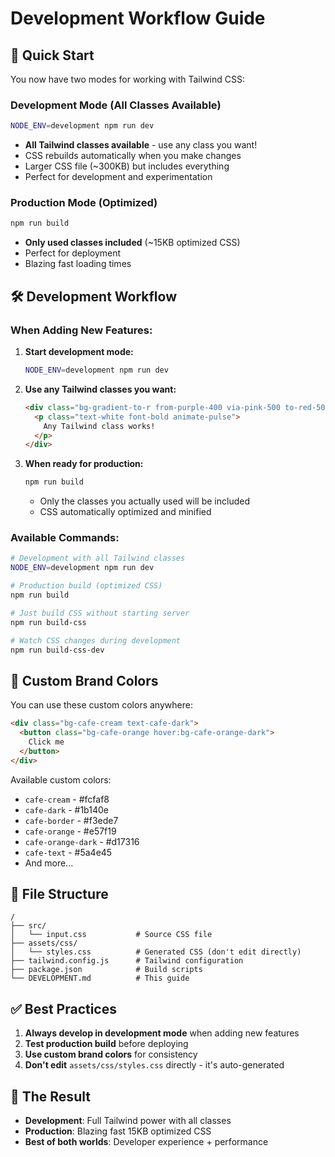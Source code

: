 # Development Workflow Guide

## 🚀 Quick Start

You now have two modes for working with Tailwind CSS:

### Development Mode (All Classes Available)
```bash
NODE_ENV=development npm run dev
```
- **All Tailwind classes available** - use any class you want!
- CSS rebuilds automatically when you make changes
- Larger CSS file (~300KB) but includes everything
- Perfect for development and experimentation

### Production Mode (Optimized)
```bash
npm run build
```
- **Only used classes included** (~15KB optimized CSS)
- Perfect for deployment
- Blazing fast loading times

## 🛠️ Development Workflow

### When Adding New Features:
1. **Start development mode:**
   ```bash
   NODE_ENV=development npm run dev
   ```

2. **Use any Tailwind classes you want:**
   ```html
   <div class="bg-gradient-to-r from-purple-400 via-pink-500 to-red-500">
     <p class="text-white font-bold animate-pulse">
       Any Tailwind class works!
     </p>
   </div>
   ```

3. **When ready for production:**
   ```bash
   npm run build
   ```
   - Only the classes you actually used will be included
   - CSS automatically optimized and minified

### Available Commands:

```bash
# Development with all Tailwind classes
NODE_ENV=development npm run dev

# Production build (optimized CSS)
npm run build

# Just build CSS without starting server
npm run build-css

# Watch CSS changes during development  
npm run build-css-dev
```

## 🎨 Custom Brand Colors

You can use these custom colors anywhere:

```html
<div class="bg-cafe-cream text-cafe-dark">
  <button class="bg-cafe-orange hover:bg-cafe-orange-dark">
    Click me
  </button>
</div>
```

Available custom colors:
- `cafe-cream` - #fcfaf8
- `cafe-dark` - #1b140e  
- `cafe-border` - #f3ede7
- `cafe-orange` - #e57f19
- `cafe-orange-dark` - #d17316
- `cafe-text` - #5a4e45
- And more...

## 📁 File Structure

```
/
├── src/
│   └── input.css           # Source CSS file
├── assets/css/
│   └── styles.css          # Generated CSS (don't edit directly)
├── tailwind.config.js      # Tailwind configuration
├── package.json            # Build scripts
└── DEVELOPMENT.md          # This guide
```

## ✅ Best Practices

1. **Always develop in development mode** when adding new features
2. **Test production build** before deploying 
3. **Use custom brand colors** for consistency
4. **Don't edit** `assets/css/styles.css` directly - it's auto-generated

## 🎯 The Result

- **Development**: Full Tailwind power with all classes
- **Production**: Blazing fast 15KB optimized CSS
- **Best of both worlds**: Developer experience + performance
